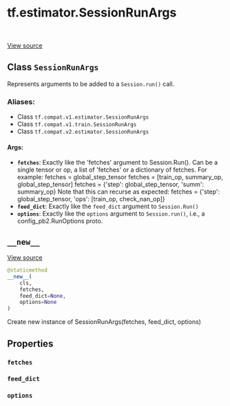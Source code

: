<div itemscope itemtype="http://developers.google.com/ReferenceObject">
<meta itemprop="name" content="tf.estimator.SessionRunArgs" />
<meta itemprop="path" content="Stable" />
<meta itemprop="property" content="fetches"/>
<meta itemprop="property" content="feed_dict"/>
<meta itemprop="property" content="options"/>
<meta itemprop="property" content="__new__"/>
</div>

# tf.estimator.SessionRunArgs

<!-- Insert buttons -->

<table class="tfo-notebook-buttons tfo-api" align="left">
</table>

<a target="_blank" href="/code/stable/tensorflow/python/training/session_run_hook.py">View source</a>



## Class `SessionRunArgs`

<!-- Start diff -->
Represents arguments to be added to a `Session.run()` call.



### Aliases:

* Class `tf.compat.v1.estimator.SessionRunArgs`
* Class `tf.compat.v1.train.SessionRunArgs`
* Class `tf.compat.v2.estimator.SessionRunArgs`


<!-- Placeholder for "Used in" -->


#### Args:


* <b>`fetches`</b>: Exactly like the 'fetches' argument to Session.Run().
  Can be a single tensor or op, a list of 'fetches' or a dictionary
  of fetches.  For example:
    fetches = global_step_tensor
    fetches = [train_op, summary_op, global_step_tensor]
    fetches = {'step': global_step_tensor, 'summ': summary_op}
  Note that this can recurse as expected:
    fetches = {'step': global_step_tensor,
               'ops': [train_op, check_nan_op]}
* <b>`feed_dict`</b>: Exactly like the `feed_dict` argument to `Session.Run()`
* <b>`options`</b>: Exactly like the `options` argument to `Session.run()`, i.e., a
  config_pb2.RunOptions proto.

<h2 id="__new__"><code>__new__</code></h2>

<a target="_blank" href="/code/stable/tensorflow/python/training/session_run_hook.py">View source</a>

``` python
@staticmethod
__new__(
    cls,
    fetches,
    feed_dict=None,
    options=None
)
```

Create new instance of SessionRunArgs(fetches, feed_dict, options)




## Properties

<h3 id="fetches"><code>fetches</code></h3>




<h3 id="feed_dict"><code>feed_dict</code></h3>




<h3 id="options"><code>options</code></h3>






